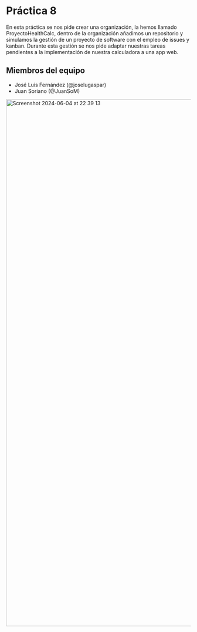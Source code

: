 # Práctica 8

En esta práctica se nos pide crear una organización, la hemos llamado ProyectoHealthCalc, dentro de la organización añadimos un repositorio y simulamos la gestión de un proyecto de software con el empleo de issues y kanban. 
Durante esta gestión se nos pide adaptar nuestras tareas pendientes a la implementación de nuestra calculadora a una app web.

## Miembros del equipo

- José Luis Fernández (@joselugaspar)
- Juan Soriano (@JuanSoM)

<img width="1434" alt="Screenshot 2024-06-04 at 22 39 13" src="https://github.com/ProyectoHealthCalc/proyecto/assets/131762623/381bc82e-3a18-4f67-91fb-343fcc94cede">
